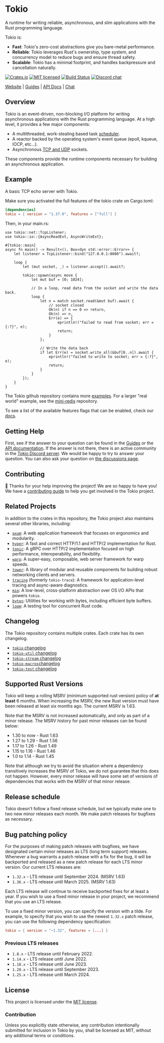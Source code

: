 # Tokio

A runtime for writing reliable, asynchronous, and slim applications with the Rust programming
language.

Tokio is:

- **Fast**: Tokio's zero-cost abstractions give you bare-metal performance.
- **Reliable**: Tokio leverages Rust's ownership, type system, and concurrency model to reduce bugs
  and ensure thread safety.
- **Scalable**: Tokio has a minimal footprint, and handles backpressure and cancellation naturally.

[![Crates.io][crates-badge]][crates-url]
[![MIT licensed][mit-badge]][mit-url]
[![Build Status][actions-badge]][actions-url]
[![Discord chat][discord-badge]][discord-url]

[crates-badge]: https://img.shields.io/crates/v/tokio.svg
[crates-url]: https://crates.io/crates/tokio
[mit-badge]: https://img.shields.io/badge/license-MIT-blue.svg
[mit-url]: https://github.com/tokio-rs/tokio/blob/master/LICENSE
[actions-badge]: https://github.com/tokio-rs/tokio/workflows/CI/badge.svg
[actions-url]: https://github.com/tokio-rs/tokio/actions?query=workflow%3ACI+branch%3Amaster
[discord-badge]: https://img.shields.io/discord/500028886025895936.svg?logo=discord&style=flat-square
[discord-url]: https://discord.gg/tokio

[Website](https://tokio.rs) |
[Guides](https://tokio.rs/tokio/tutorial) |
[API Docs](https://docs.rs/tokio/latest/tokio) |
[Chat](https://discord.gg/tokio)

## Overview

Tokio is an event-driven, non-blocking I/O platform for writing asynchronous applications with the
Rust programming language. At a high level, it provides a few major components:

- A multithreaded, work-stealing based task [scheduler].
- A reactor backed by the operating system's event queue (epoll, kqueue, IOCP, etc...).
- Asynchronous [TCP and UDP][net] sockets.

These components provide the runtime components necessary for building an asynchronous application.

[net]: https://docs.rs/tokio/latest/tokio/net/index.html
[scheduler]: https://docs.rs/tokio/latest/tokio/runtime/index.html

## Example

A basic TCP echo server with Tokio.

Make sure you activated the full features of the tokio crate on Cargo.toml:

```toml
[dependencies]
tokio = { version = "1.37.0", features = ["full"] }
```

Then, in your main.rs:

```rust,no_run
use tokio::net::TcpListener;
use tokio::io::{AsyncReadExt, AsyncWriteExt};

#[tokio::main]
async fn main() -> Result<(), Box<dyn std::error::Error>> {
    let listener = TcpListener::bind("127.0.0.1:8080").await?;

    loop {
        let (mut socket, _) = listener.accept().await?;

        tokio::spawn(async move {
            let mut buf = [0; 1024];

            // In a loop, read data from the socket and write the data back.
            loop {
                let n = match socket.read(&mut buf).await {
                    // socket closed
                    Ok(n) if n == 0 => return,
                    Ok(n) => n,
                    Err(e) => {
                        eprintln!("failed to read from socket; err = {:?}", e);
                        return;
                    }
                };

                // Write the data back
                if let Err(e) = socket.write_all(&buf[0..n]).await {
                    eprintln!("failed to write to socket; err = {:?}", e);
                    return;
                }
            }
        });
    }
}
```

The Tokio github repository contains more [examples]. For a larger "real world" example, see the
[mini-redis] repository.

[examples]: https://github.com/tokio-rs/tokio/tree/master/examples
[mini-redis]: https://github.com/tokio-rs/mini-redis/

To see a list of the available features flags that can be enabled, check our
[docs][feature-flag-docs].

## Getting Help

First, see if the answer to your question can be found in the [Guides] or the [API documentation].
If the answer is not there, there is an active community in the [Tokio Discord server][chat]. We
would be happy to try to answer your question. You can also ask your question on [the discussions
page][discussions].

[Guides]: https://tokio.rs/tokio/tutorial
[API documentation]: https://docs.rs/tokio/latest/tokio
[chat]: https://discord.gg/tokio
[discussions]: https://github.com/tokio-rs/tokio/discussions
[feature-flag-docs]: https://docs.rs/tokio/#feature-flags

## Contributing

:balloon: Thanks for your help improving the project! We are so happy to have you! We have a
[contributing guide][guide] to help you get involved in the Tokio project.

[guide]: https://github.com/tokio-rs/tokio/blob/master/CONTRIBUTING.md

## Related Projects

In addition to the crates in this repository, the Tokio project also maintains several other
libraries, including:

- [`axum`]: A web application framework that focuses on ergonomics and modularity.
- [`hyper`]: A fast and correct HTTP/1.1 and HTTP/2 implementation for Rust.
- [`tonic`]: A gRPC over HTTP/2 implementation focused on high performance, interoperability, and
  flexibility.
- [`warp`]: A super-easy, composable, web server framework for warp speeds.
- [`tower`]: A library of modular and reusable components for building robust networking clients and
  servers.
- [`tracing`] (formerly `tokio-trace`): A framework for application-level tracing and async-aware
  diagnostics.
- [`mio`]: A low-level, cross-platform abstraction over OS I/O APIs that powers `tokio`.
- [`bytes`]: Utilities for working with bytes, including efficient byte buffers.
- [`loom`]: A testing tool for concurrent Rust code.

[`axum`]: https://github.com/tokio-rs/axum
[`warp`]: https://github.com/seanmonstar/warp
[`hyper`]: https://github.com/hyperium/hyper
[`tonic`]: https://github.com/hyperium/tonic
[`tower`]: https://github.com/tower-rs/tower
[`loom`]: https://github.com/tokio-rs/loom
[`tracing`]: https://github.com/tokio-rs/tracing
[`mio`]: https://github.com/tokio-rs/mio
[`bytes`]: https://github.com/tokio-rs/bytes

## Changelog

The Tokio repository contains multiple crates. Each crate has its own changelog.

- [`tokio` changelog](https://github.com/tokio-rs/tokio/blob/master/tokio/CHANGELOG.md)
- [`tokio-util` changelog](https://github.com/tokio-rs/tokio/blob/master/tokio-util/CHANGELOG.md)
- [`tokio-stream` changelog](https://github.com/tokio-rs/tokio/blob/master/tokio-stream/CHANGELOG.md)
- [`tokio-macros`changelog](https://github.com/tokio-rs/tokio/blob/master/tokio-macros/CHANGELOG.md)
- [`tokio-test` changelog](https://github.com/tokio-rs/tokio/blob/master/tokio-test/CHANGELOG.md)

## Supported Rust Versions

<!--
When updating this, also update:
- .github/workflows/ci.yml
- CONTRIBUTING.md
- README.md
- tokio/README.md
- tokio/Cargo.toml
- tokio-util/Cargo.toml
- tokio-test/Cargo.toml
- tokio-stream/Cargo.toml
-->

Tokio will keep a rolling MSRV (minimum supported rust version) policy of **at least** 6 months.
When increasing the MSRV, the new Rust version must have been released at least six months ago. The
current MSRV is 1.63.

Note that the MSRV is not increased automatically, and only as part of a minor release. The MSRV
history for past minor releases can be found below:

- 1.30 to now - Rust 1.63
- 1.27 to 1.29 - Rust 1.56
- 1.17 to 1.26 - Rust 1.49
- 1.15 to 1.16 - Rust 1.46
- 1.0 to 1.14 - Rust 1.45

Note that although we try to avoid the situation where a dependency transitively increases the MSRV
of Tokio, we do not guarantee that this does not happen. However, every minor release will have some
set of versions of dependencies that works with the MSRV of that minor release.

## Release schedule

Tokio doesn't follow a fixed release schedule, but we typically make one to two new minor releases
each month. We make patch releases for bugfixes as necessary.

## Bug patching policy

For the purposes of making patch releases with bugfixes, we have designated certain minor releases
as LTS (long term support) releases. Whenever a bug warrants a patch release with a fix for the bug,
it will be backported and released as a new patch release for each LTS minor version. Our current
LTS
releases are:

- `1.32.x` - LTS release until September 2024. (MSRV 1.63)
- `1.36.x` - LTS release until March 2025. (MSRV 1.63)

Each LTS release will continue to receive backported fixes for at least a year. If you wish to use a
fixed minor release in your project, we recommend that you use an LTS release.

To use a fixed minor version, you can specify the version with a tilde. For example, to specify that
you wish to use the newest `1.32.x` patch release, you can use the following dependency
specification:

```toml
tokio = { version = "~1.32", features = [...] }
```

### Previous LTS releases

- `1.8.x` - LTS release until February 2022.
- `1.14.x` - LTS release until June 2022.
- `1.18.x` - LTS release until June 2023.
- `1.20.x` - LTS release until September 2023.
- `1.25.x` - LTS release until March 2024.

## License

This project is licensed under the [MIT license].

[MIT license]: https://github.com/tokio-rs/tokio/blob/master/LICENSE

### Contribution

Unless you explicitly state otherwise, any contribution intentionally submitted for inclusion in
Tokio by you, shall be licensed as MIT, without any additional terms or conditions.
